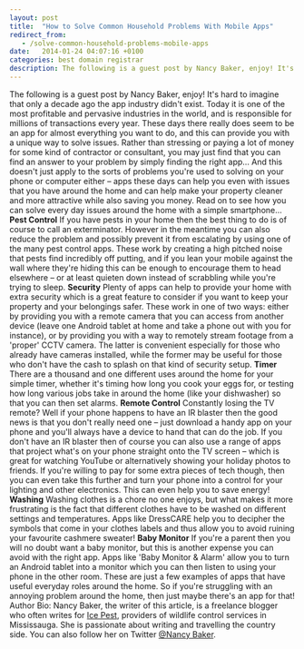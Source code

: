 ```yaml
---
layout: post
title:  "How to Solve Common Household Problems With Mobile Apps"
redirect_from:
   - /solve-common-household-problems-mobile-apps
date:   2014-01-24 04:07:16 +0100
categories: best domain registrar
description: The following is a guest post by Nancy Baker, enjoy! It's hard to imagine that only a decade ago the app industry didn't exist. Today it is one of...
---
```


The following is a guest post by Nancy Baker, enjoy! It's hard to imagine that only a decade ago the app industry didn't exist. Today it is one of the most profitable and pervasive industries in the world, and is responsible for millions of transactions every year. These days there really does seem to be an app for almost everything you want to do, and this can provide you with a unique way to solve issues. Rather than stressing or paying a lot of money for some kind of contractor or consultant, you may just find that you can find an answer to your problem by simply finding the right app… And this doesn't just apply to the sorts of problems you're used to solving on your phone or computer either – apps these days can help you even with issues that you have around the home and can help make your property cleaner and more attractive while also saving you money. Read on to see how you can solve every day issues around the home with a simple smartphone… **Pest Control** If you have pests in your home then the best thing to do is of course to call an exterminator. However in the meantime you can also reduce the problem and possibly prevent it from escalating by using one of the many pest control apps. These work by creating a high pitched noise that pests find incredibly off putting, and if you lean your mobile against the wall where they're hiding this can be enough to encourage them to head elsewhere – or at least quieten down instead of scrabbling while you're trying to sleep. **Security** Plenty of apps can help to provide your home with extra security which is a great feature to consider if you want to keep your property and your belongings safer. These work in one of two ways: either by providing you with a remote camera that you can access from another device (leave one Android tablet at home and take a phone out with you for instance), or by providing you with a way to remotely stream footage from a 'proper' CCTV camera. The latter is convenient especially for those who already have cameras installed, while the former may be useful for those who don't have the cash to splash on that kind of security setup. **Timer** There are a thousand and one different uses around the home for your simple timer, whether it's timing how long you cook your eggs for, or testing how long various jobs take in around the home (like your dishwasher) so that you can then set alarms. **Remote Control** Constantly losing the TV remote? Well if your phone happens to have an IR blaster then the good news is that you don't really need one – just download a handy app on your phone and you'll always have a device to hand that can do the job. If you don't have an IR blaster then of course you can also use a range of apps that project what's on your phone straight onto the TV screen – which is great for watching YouTube or alternatively showing your holiday photos to friends. If you're willing to pay for some extra pieces of tech though, then you can even take this further and turn your phone into a control for your lighting and other electronics. This can even help you to save energy! **Washing** Washing clothes is a chore no one enjoys, but what makes it more frustrating is the fact that different clothes have to be washed on different settings and temperatures. Apps like DressCARE help you to decipher the symbols that come in your clothes labels and thus allow you to avoid ruining your favourite cashmere sweater! **Baby Monitor** If you're a parent then you will no doubt want a baby monitor, but this is another expense you can avoid with the right app. Apps like 'Baby Monitor & Alarm' allow you to turn an Android tablet into a monitor which you can then listen to using your phone in the other room. These are just a few examples of apps that have useful everyday roles around the home. So if you're struggling with an annoying problem around the home, then just maybe there's an app for that! Author Bio: Nancy Baker, the writer of this article, is a freelance blogger who often writes for [Ice Pest](http://www.icepest.com/), providers of wildlife control services in Mississauga. She is passionate about writing and travelling the country side. You can also follow her on Twitter [@Nancy Baker](https://twitter.com/Nancy_Baker_).